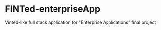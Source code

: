 # FINTed-enterpriseApp
Vinted-like full stack application for "Enterprise Applications" final project
